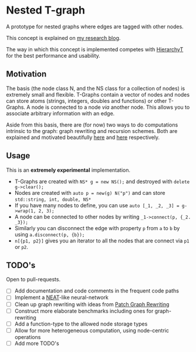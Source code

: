 # Nested T-graph
A prototype for nested graphs where edges are tagged with other nodes.

This concept is explained on [my research blog](https://research.adamv.be/#Unifyingrichgraphswithedgestoedges).

The way in which this concept is implemented competes with [HierarchyT](https://github.com/Adam-Vandervorst/HierarchyT) for the best performance and usability.
## Motivation
The basis (the node class N, and the NS class for a collection of nodes) is extremely small and flexible. T-Graphs contain a vector of nodes and nodes can store atoms (strings, integers, doubles and functions) or other T-Graphs. A node is connected to a node *via* another node. This allows you to associate arbitrary information with an edge.

Aside from this basis, there are (for now) two ways to do computations intrinsic to the graph: graph rewriting and recursion schemes.
Both are explained and motivated beautifully [here](https://blog.opencog.org/2013/03/24/why-hypergraphs/) and [here](https://jtobin.io/time-traveling-recursion) respectively.

## Usage
This is an **extremely experimental** implementation. 

- T-Graphs are created with `NS* g = new NS();` and destroyed with `delete g->clear();`
- Nodes are created with `auto p = new(g) N("p")` and can store `std::string, int, double, NS*`
- If you have many nodes to define, you can use `auto [_1, _2, _3] = g->wrap(1, 2, 3);`
- A node can be connected to other nodes by writing `_1->connect(p, {_2. _3});`
- Similarly you can disconnect the edge with property `p` from `a` to `b` by using `a.disconnect(p, {b});`
- `n[{p1, p2}]` gives you an iterator to all the nodes that are connect via `p1` or `p2`.

## TODO's
Open to pull-requests.

- [ ] Add documentation and code comments in the frequent code paths
- [ ] Implement a [NEAT](http://nn.cs.utexas.edu/downloads/papers/stanley.ec02.pdf)-like neural-network
- [ ] Clean up graph rewriting with ideas from [Patch Graph Rewriting](https://arxiv.org/abs/2003.06488)
- [ ] Construct more elaborate benchmarks including ones for graph-rewriting
- [ ] Add a function-type to the allowed node storage types
- [ ] Allow for more heterogeneous computation, using node-centric operations
- [ ] Add more TODO's
